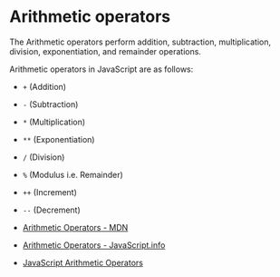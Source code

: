 # Arithmetic operators

The Arithmetic operators perform addition, subtraction, multiplication, division, exponentiation, and remainder operations.

Arithmetic operators in JavaScript are as follows:
- `+` (Addition)
- `-` (Subtraction)
- `*` (Multiplication)
- `**` (Exponentiation)
- `/` (Division)
- `%` (Modulus i.e. Remainder)
- `++` (Increment)
- `--` (Decrement)

- [Arithmetic Operators - MDN](https://developer.mozilla.org/en-US/docs/Web/JavaScript/Reference/Operators#arithmetic_operators)
- [Arithmetic Operators - JavaScript.info](https://javascript.info/operators#maths)
- [JavaScript Arithmetic Operators](https://www.w3schools.com/js/js_arithmetic.asp)
